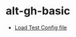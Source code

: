 # alt-gh-basic


- [Load Test Config file](https://learn.microsoft.com/en-us/azure/load-testing/reference-test-config-yaml)